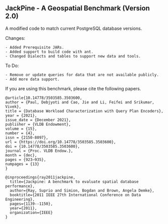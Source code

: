 ## JackPine - A Geospatial Benchmark (Version 2.0)

A modified code to match current PostgreSQL database versions.

Changes:
```
- Added Prerequisite JARs.
- Added support to build code with ant.
- Changed Dialects and tables to support new data and tools.
```

To Do:
```
- Remove or update queries for data that are not available publicly.
- Add more data support.
```

If you are using this benchmark, please cite the following papers.

```
@article{10.14778/3503585.3503600,
author = {Paul, Debjyoti and Cao, Jie and Li, Feifei and Srikumar, Vivek},
title = {Database Workload Characterization with Query Plan Encoders},
year = {2021},
issue_date = {December 2021},
publisher = {VLDB Endowment},
volume = {15},
number = {4},
issn = {2150-8097},
url = {https://doi.org/10.14778/3503585.3503600},
doi = {10.14778/3503585.3503600},
journal = {Proc. VLDB Endow.},
month = {dec},
pages = {923–935},
numpages = {13}
}
```

```
@inproceedings{ray2011jackpine,
  title={Jackpine: A benchmark to evaluate spatial database performance},
  author={Ray, Suprio and Simion, Bogdan and Brown, Angela Demke},
  booktitle={2011 IEEE 27th International Conference on Data Engineering},
  pages={1139--1150},
  year={2011},
  organization={IEEE}
}
```
